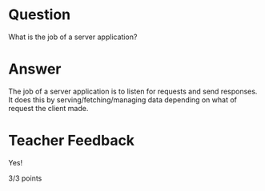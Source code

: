# Question

What is the job of a server application?

# Answer

The job of a server application is to listen for requests and send responses. It does this by serving/fetching/managing data depending on what of request the client made.

# Teacher Feedback

Yes!

3/3 points
